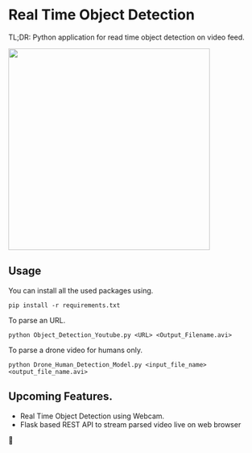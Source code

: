 # Real Time Object Detection
TL;DR: Python application for read time object detection on video feed.

<img src="https://raw.githubusercontent.com/akash-agni/Real-Time-Object-Detection/main/img1.jpg" width="400">

## Usage
You can install all the used packages using.

```pip install -r requirements.txt```

To parse an URL.

```python Object_Detection_Youtube.py <URL> <Output_Filename.avi>```

To parse a drone video for humans only.

```python Drone_Human_Detection_Model.py <input_file_name> <output_file_name.avi>```

## Upcoming Features.
<ul>
    <li>Real Time Object Detection using Webcam.</li>
    <li>Flask based REST API to stream parsed video live on web browser</li>
</ul>

:blue_heart:
